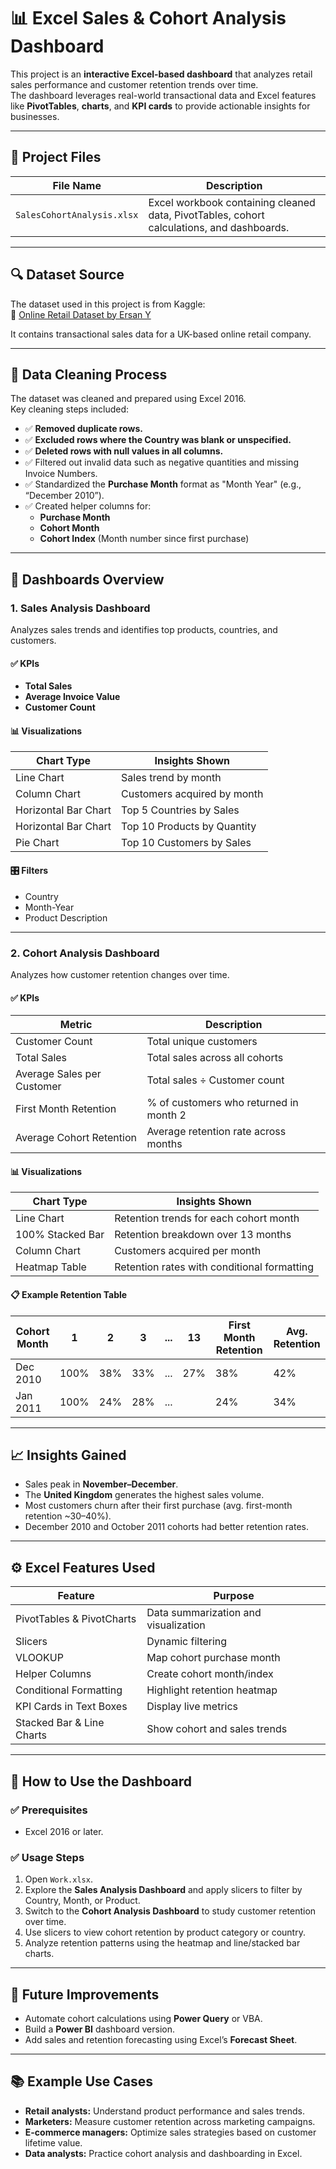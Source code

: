 
# 📊 Excel Sales & Cohort Analysis Dashboard

This project is an **interactive Excel-based dashboard** that analyzes retail sales performance and customer retention trends over time.  
The dashboard leverages real-world transactional data and Excel features like **PivotTables**, **charts**, and **KPI cards** to provide actionable insights for businesses.

---

## 📁 Project Files

| File Name   | Description                                                    |
|-------------|----------------------------------------------------------------|
| `SalesCohortAnalysis.xlsx` | Excel workbook containing cleaned data, PivotTables, cohort calculations, and dashboards. |

---

## 🔍 Dataset Source

The dataset used in this project is from Kaggle:  
🔗 [Online Retail Dataset by Ersan Y](https://www.kaggle.com/datasets/ersany/online-retail-dataset)  

It contains transactional sales data for a UK-based online retail company.

---

## 🧹 Data Cleaning Process

The dataset was cleaned and prepared using Excel 2016.  
Key cleaning steps included:
- ✅ **Removed duplicate rows.**
- ✅ **Excluded rows where the Country was blank or unspecified.**
- ✅ **Deleted rows with null values in all columns.**
- ✅ Filtered out invalid data such as negative quantities and missing Invoice Numbers.
- ✅ Standardized the **Purchase Month** format as "Month Year" (e.g., “December 2010”).
- ✅ Created helper columns for:
  - **Purchase Month**
  - **Cohort Month**
  - **Cohort Index** (Month number since first purchase)

---

## 🎯 Dashboards Overview

### 1. Sales Analysis Dashboard

Analyzes sales trends and identifies top products, countries, and customers.

#### ✅ KPIs
- **Total Sales**
- **Average Invoice Value**
- **Customer Count**

#### 📊 Visualizations
| Chart Type          | Insights Shown                               |
|---------------------|----------------------------------------------|
| Line Chart          | Sales trend by month                         |
| Column Chart        | Customers acquired by month                  |
| Horizontal Bar Chart| Top 5 Countries by Sales                     |
| Horizontal Bar Chart| Top 10 Products by Quantity                  |
| Pie Chart           | Top 10 Customers by Sales                    |

#### 🎛️ Filters
- Country
- Month-Year
- Product Description

---

### 2. Cohort Analysis Dashboard

Analyzes how customer retention changes over time.

#### ✅ KPIs
| Metric                     | Description                          |
|-----------------------------|--------------------------------------|
| Customer Count              | Total unique customers              |
| Total Sales                 | Total sales across all cohorts     |
| Average Sales per Customer  | Total sales ÷ Customer count       |
| First Month Retention       | % of customers who returned in month 2 |
| Average Cohort Retention    | Average retention rate across months |

#### 📊 Visualizations
| Chart Type           | Insights Shown                            |
|----------------------|--------------------------------------------|
| Line Chart           | Retention trends for each cohort month   |
| 100% Stacked Bar     | Retention breakdown over 13 months       |
| Column Chart         | Customers acquired per month             |
| Heatmap Table        | Retention rates with conditional formatting |

#### 📋 Example Retention Table

| Cohort Month | 1   | 2   | 3   | ... | 13  | First Month Retention | Avg. Retention |
|--------------|-----|-----|-----|-----|-----|----------------------|----------------|
| Dec 2010     |100% | 38% | 33% | ... | 27% | 38%                  | 42%            |
| Jan 2011     |100% | 24% | 28% | ... |     | 24%                  | 34%            |

---

## 📈 Insights Gained
- Sales peak in **November–December**.
- The **United Kingdom** generates the highest sales volume.
- Most customers churn after their first purchase (avg. first-month retention ~30–40%).
- December 2010 and October 2011 cohorts had better retention rates.

---

## ⚙️ Excel Features Used

| Feature                          | Purpose                                   |
|-----------------------------------|-------------------------------------------|
| PivotTables & PivotCharts         | Data summarization and visualization     |
| Slicers                           | Dynamic filtering                        |
| VLOOKUP                           | Map cohort purchase month                |
| Helper Columns                    | Create cohort month/index                |
| Conditional Formatting            | Highlight retention heatmap              |
| KPI Cards in Text Boxes           | Display live metrics                     |
| Stacked Bar & Line Charts         | Show cohort and sales trends             |

---

## 🚀 How to Use the Dashboard

### ✅ Prerequisites
- Excel 2016 or later.

### ✅ Usage Steps
1. Open `Work.xlsx`.
2. Explore the **Sales Analysis Dashboard** and apply slicers to filter by Country, Month, or Product.
3. Switch to the **Cohort Analysis Dashboard** to study customer retention over time.
4. Use slicers to view cohort retention by product category or country.
5. Analyze retention patterns using the heatmap and line/stacked bar charts.

---

## 🔬 Future Improvements

- Automate cohort calculations using **Power Query** or VBA.
- Build a **Power BI** dashboard version.
- Add sales and retention forecasting using Excel’s **Forecast Sheet**.

---

## 📚 Example Use Cases

- **Retail analysts:** Understand product performance and sales trends.
- **Marketers:** Measure customer retention across marketing campaigns.
- **E-commerce managers:** Optimize sales strategies based on customer lifetime value.
- **Data analysts:** Practice cohort analysis and dashboarding in Excel.
